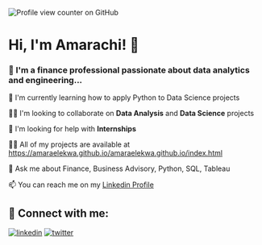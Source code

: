 ![Profile view counter on GitHub](https://komarev.com/ghpvc/?username=amaraelekwa)
# Hi, I'm Amarachi! 👋


### 🚀 I'm a finance professional passionate about data analytics and engineering...



🧠 I'm currently learning how to apply Python to Data Science projects

👯‍♀️ I'm looking to collaborate on **Data Analysis** and **Data Science** projects

🤔 I'm looking for help with **Internships**

👨‍💻 All of my projects are available at https://amaraelekwa.github.io/amaraelekwa.github.io/index.html

💬 Ask me about Finance, Business Advisory, Python, SQL, Tableau

📫 You can reach me on my [Linkedin Profile](http://linkedin.com/in/amarachi-elekwa-754107124) 






## 🔗  Connect with me:
[![linkedin](https://img.shields.io/badge/linkedin-0A66C2?style=for-the-badge&logo=linkedin&logoColor=white)](https://www.linkedin.com/in/amarachi-elekwa-754107124/)
[![twitter](https://img.shields.io/badge/twitter-1DA1F2?style=for-the-badge&logo=twitter&logoColor=white)](https://x.com/APElekwa)

